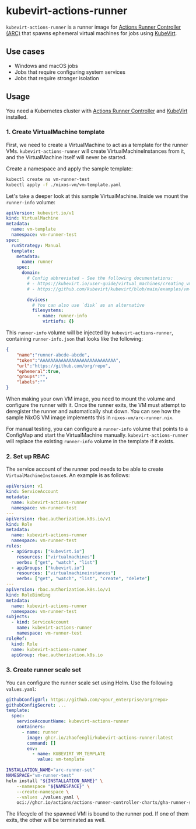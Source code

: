 # kubevirt-actions-runner

`kubevirt-actions-runner` is a runner image for [Actions Runner Controller (ARC)](https://github.com/actions/actions-runner-controller) that spawns ephemeral virtual machines for jobs using [KubeVirt](https://kubevirt.io).

## Use cases

- Windows and macOS jobs
- Jobs that require configuring system services
- Jobs that require stronger isolation

## Usage

You need a Kubernetes cluster with [Actions Runner Controller](https://github.com/actions/actions-runner-controller/blob/master/docs/quickstart.md) and [KubeVirt](https://kubevirt.io/quickstart_cloud) installed.

### 1. Create VirtualMachine template

First, we need to create a VirtualMachine to act as a template for the runner VMs.
`kubevirt-actions-runner` will create VirtualMachineInstances from it, and the VirtualMachine itself will never be started.

Create a namespace and apply the sample template:

```bash
kubectl create ns vm-runner-test
kubectl apply -f ./nixos-vm/vm-template.yaml
```

Let's take a deeper look at this sample VirtualMachine.
Inside we mount the `runner-info` volume:

```yaml
apiVersion: kubevirt.io/v1
kind: VirtualMachine
metadata:
  name: vm-template
  namespace: vm-runner-test
spec:
  runStrategy: Manual
  template:
    metadata:
      name: runner
    spec:
      domain:
        # Config abbreviated - See the following documentations:
        # - https://kubevirt.io/user-guide/virtual_machines/creating_vms
        # - https://github.com/kubevirt/kubevirt/blob/main/examples/vm-cirros.yaml

        devices:
          # You can also use `disk` as an alternative
          filesystems:
            - name: runner-info
              virtiofs: {}
```

This `runner-info` volume will be injected by `kubevirt-actions-runner`, containing `runner-info.json` that looks like the following:

```json
{
    "name":"runner-abcde-abcde",
    "token":"AAAAAAAAAAAAAAAAAAAAAAAAAAAAA",
    "url":"https://github.com/org/repo",
    "ephemeral":true,
    "groups":"",
    "labels":""
}
```

When making your own VM image, you need to mount the volume and configure the runner with it.
Once the runner exits, the VM must attempt to deregister the runner and automatically shut down.
You can see how the sample NixOS VM image implements this in `nixos-vm/arc-runner.nix`.

For manual testing, you can configure a `runner-info` volume that points to a ConfigMap and start the VirtualMachine manually.
`kubevirt-actions-runner` will replace the existing `runner-info` volume in the template if it exists.

### 2. Set up RBAC

The service account of the runner pod needs to be able to create `VirtualMachineInstance`s.
An example is as follows:

```yaml
apiVersion: v1
kind: ServiceAccount
metadata:
  name: kubevirt-actions-runner
  namespace: vm-runner-test
---
apiVersion: rbac.authorization.k8s.io/v1
kind: Role
metadata:
  name: kubevirt-actions-runner
  namespace: vm-runner-test
rules:
  - apiGroups: ["kubevirt.io"]
    resources: ["virtualmachines"]
    verbs: ["get", "watch", "list"]
  - apiGroups: ["kubevirt.io"]
    resources: ["virtualmachineinstances"]
    verbs: ["get", "watch", "list", "create", "delete"]
---
apiVersion: rbac.authorization.k8s.io/v1
kind: RoleBinding
metadata:
  name: kubevirt-actions-runner
  namespace: vm-runner-test
subjects:
  - kind: ServiceAccount
    name: kubevirt-actions-runner
    namespace: vm-runner-test
roleRef:
  kind: Role
  name: kubevirt-actions-runner
  apiGroup: rbac.authorization.k8s.io
```

### 3. Create runner scale set

You can configure the runner scale set using Helm.
Use the following `values.yaml`:

```yaml
githubConfigUrl: https://github.com/<your_enterprise/org/repo>
githubConfigSecret: ...
template:
  spec:
    serviceAccountName: kubevirt-actions-runner
    containers:
      - name: runner
        image: ghcr.io/zhaofengli/kubevirt-actions-runner:latest
        command: []
        env:
          - name: KUBEVIRT_VM_TEMPLATE
            value: vm-template
```

```bash
INSTALLATION_NAME="arc-runner-set"
NAMESPACE="vm-runner-test"
helm install "${INSTALLATION_NAME}" \
    --namespace "${NAMESPACE}" \
    --create-namespace \
    --values ./values.yaml \
    oci://ghcr.io/actions/actions-runner-controller-charts/gha-runner-scale-set
```

The lifecycle of the spawned VMI is bound to the runner pod.
If one of them exits, the other will be terminated as well.
